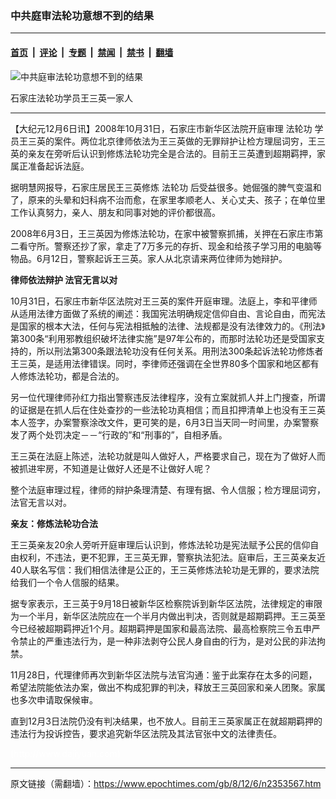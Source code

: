 ### 中共庭审法轮功意想不到的结果

---

#### [首页](../../../..?n2353567) &nbsp;|&nbsp; [评论](../../../../../epoch-comment?n2353567) &nbsp;|&nbsp; [专题](../../../../../epoch-special?n2353567) &nbsp;|&nbsp; [禁闻](../../../../../epoch-news?n2353567) &nbsp;|&nbsp; [禁书](../../../../../books?n2353567) &nbsp;|&nbsp; [翻墙](https://github.com/gfw-breaker/nogfw/blob/master/README.md?n2353567)


<div><img alt="中共庭审法轮功意想不到的结果" class="attachment-djy_600_400 size-djy_600_400 wp-post-image" src="https://i.epochtimes.com/assets/uploads/2008/12/812051836371830-600x400.jpg"/>
<div class="caption">
 <p>
  石家庄法轮功学员王三英一家人
 </p>
</div></div><hr/><div class="post_content" id="artbody" itemprop="articleBody">
 <!-- article content begin -->
 <p>
  【大纪元12月6日讯】2008年10月31日，石家庄市新华区法院开庭审理
  <ok href="https://www.epochtimes.com/gb/tag/%E6%B3%95%E8%BD%AE%E5%8A%9F.html">
   法轮功
  </ok>
  学员王三英的案件。两位北京律师依法为王三英做的无罪辩护让检方理屈词穷，王三英的亲友在旁听后认识到修炼法轮功完全是合法的。目前王三英遭到超期羁押，家属正准备起诉法庭。
 </p>
 <p>
  据明慧网报导，石家庄居民王三英修炼
  <ok href="https://www.epochtimes.com/gb/tag/%E6%B3%95%E8%BD%AE%E5%8A%9F.html">
   法轮功
  </ok>
  后受益很多。她倔强的脾气变温和了，原来的头晕和妇科病不治而愈，在家里孝顺老人、关心丈夫、孩子；在单位里工作认真努力，亲人、朋友和同事对她的评价都很高。
 </p>
 <p>
  2008年6月3日，王三英因为修炼法轮功，在家中被警察抓捕，关押在石家庄市第二看守所。警察还抄了家，拿走了7万多元的存折、现金和给孩子学习用的电脑等物品。6月12日，警察起诉王三英。家人从北京请来两位律师为她辩护。
 </p>
 <p>
  <b>
   律师依法辩护 法官无言以对
  </b>
 </p>
 <p>
  10月31日，石家庄市新华区法院对王三英的案件开庭审理。法庭上，李和平律师从适用法律方面做了系统的阐述：我国宪法明确规定信仰自由、言论自由，而宪法是国家的根本大法，任何与宪法相抵触的法律、法规都是没有法律效力的。《刑法》第300条“利用邪教组织破坏法律实施”是97年公布的，而那时法轮功还是受国家支持的，所以刑法第300条跟法轮功没有任何关系。用刑法300条起诉法轮功修炼者王三英，是适用法律错误。同时，李律师还强调在全世界80多个国家和地区都有人修炼法轮功，都是合法的。
 </p>
 <p>
  另一位代理律师孙红力指出警察违反法律程序，没有立案就抓人并上门搜查，所谓的证据是在抓人后在住处查抄的一些法轮功真相信；而且扣押清单上也没有王三英本人签字，办案警察涂改文件，更可笑的是，6月3日当天同一时间里，办案警察发了两个处罚决定－－“行政的”和“刑事的”，自相矛盾。
 </p>
 <p>
  王三英在法庭上陈述，法轮功就是叫人做好人，严格要求自己，现在为了做好人而被抓进牢房，不知道是让做好人还是不让做好人呢？
 </p>
 <p>
  整个法庭审理过程，律师的辩护条理清楚、有理有据、令人信服；检方理屈词穷，法官无言以对。
 </p>
 <p>
  <b>
   亲友：修炼法轮功合法
  </b>
 </p>
 <p>
  王三英亲友20余人旁听开庭审理后认识到，修炼法轮功是宪法赋予公民的信仰自由权利，不违法，更不犯罪，王三英无罪，警察执法犯法。庭审后，王三英亲友近40人联名写信：我们相信法律是公正的，王三英修炼法轮功是无罪的，要求法院给我们一个令人信服的结果。
 </p>
 <p>
  据专家表示，王三英于9月18日被新华区检察院诉到新华区法院，法律规定的审限为一个半月，新华区法院应在一个半月内做出判决，否则就是超期羁押。王三英至今已经被超期羁押近1个月。超期羁押是国家和最高法院、最高检察院三令五申严令禁止的严重违法行为，是一种非法剥夺公民人身自由的行为，是对公民的非法拘禁。
 </p>
 <p>
  11月28日，代理律师再次到新华区法院与法官沟通：鉴于此案存在太多的问题，希望法院能依法办案，做出不构成犯罪的判决，释放王三英回家和亲人团聚。家属也多次申请取保候审。
 </p>
 <p>
  直到12月3日法院仍没有判决结果，也不放人。目前王三英家属正在就超期羁押的违法行为投诉控告，要求追究新华区法院及其法官张中文的法律责任。
 </p>
 <p>
  <font color="#ffffff">
   (http://www.dajiyuan.com)
  </font>
 </p>
 <!-- article content end -->
 <div id="below_article_ad">
 </div>
</div>


---

原文链接（需翻墙）：https://www.epochtimes.com/gb/8/12/6/n2353567.htm